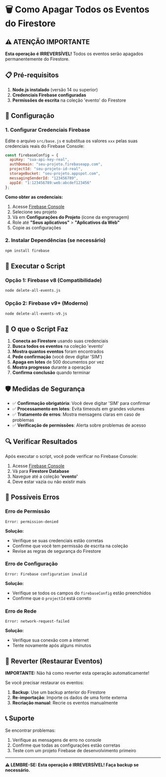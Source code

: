 # 🗑️ Como Apagar Todos os Eventos do Firestore

## ⚠️ ATENÇÃO IMPORTANTE

**Esta operação é IRREVERSÍVEL!** Todos os eventos serão apagados permanentemente do Firestore.

## 📋 Pré-requisitos

1. **Node.js instalado** (versão 14 ou superior)
2. **Credenciais Firebase configuradas**
3. **Permissões de escrita** na coleção 'evento' do Firestore

## 🔧 Configuração

### 1. Configurar Credenciais Firebase

Edite o arquivo `src/base.js` e substitua os valores `xxx` pelas suas credenciais reais do Firebase Console:

```javascript
const firebaseConfig = {
  apiKey: "sua-api-key-real",
  authDomain: "seu-projeto.firebaseapp.com",
  projectId: "seu-projeto-id-real",
  storageBucket: "seu-projeto.appspot.com",
  messagingSenderId: "123456789",
  appId: "1:123456789:web:abcdef123456"
};
```

**Como obter as credenciais:**
1. Acesse [Firebase Console](https://console.firebase.google.com)
2. Selecione seu projeto
3. Vá em **Configurações do Projeto** (ícone da engrenagem)
4. Role até **"Seus aplicativos"** > **"Aplicativos da Web"**
5. Copie as configurações

### 2. Instalar Dependências (se necessário)

```bash
npm install firebase
```

## 🚀 Executar o Script

### Opção 1: Firebase v8 (Compatibilidade)
```bash
node delete-all-events.js
```

### Opção 2: Firebase v9+ (Moderno)
```bash
node delete-all-events-v9.js
```

## 📝 O que o Script Faz

1. **Conecta ao Firestore** usando suas credenciais
2. **Busca todos os eventos** na coleção 'evento'
3. **Mostra quantos eventos** foram encontrados
4. **Pede confirmação** (você deve digitar 'SIM')
5. **Apaga em lotes** de 500 documentos por vez
6. **Mostra progresso** durante a operação
7. **Confirma conclusão** quando terminar

## 🛡️ Medidas de Segurança

- ✅ **Confirmação obrigatória**: Você deve digitar 'SIM' para confirmar
- ✅ **Processamento em lotes**: Evita timeouts em grandes volumes
- ✅ **Tratamento de erros**: Mostra mensagens claras em caso de problemas
- ✅ **Verificação de permissões**: Alerta sobre problemas de acesso

## 🔍 Verificar Resultados

Após executar o script, você pode verificar no Firebase Console:

1. Acesse [Firebase Console](https://console.firebase.google.com)
2. Vá para **Firestore Database**
3. Navegue até a coleção **'evento'**
4. Deve estar vazia ou não existir mais

## 🚨 Possíveis Erros

### Erro de Permissão
```
Error: permission-denied
```
**Solução:**
- Verifique se suas credenciais estão corretas
- Confirme que você tem permissão de escrita na coleção
- Revise as regras de segurança do Firestore

### Erro de Configuração
```
Error: Firebase configuration invalid
```
**Solução:**
- Verifique se todos os campos do `firebaseConfig` estão preenchidos
- Confirme que o `projectId` está correto

### Erro de Rede
```
Error: network-request-failed
```
**Solução:**
- Verifique sua conexão com a internet
- Tente novamente após alguns minutos

## 🔄 Reverter (Restaurar Eventos)

**IMPORTANTE:** Não há como reverter esta operação automaticamente!

Se você precisar restaurar os eventos:
1. **Backup**: Use um backup anterior do Firestore
2. **Re-importação**: Importe os dados de uma fonte externa
3. **Recriação manual**: Recrie os eventos manualmente

## 📞 Suporte

Se encontrar problemas:
1. Verifique as mensagens de erro no console
2. Confirme que todas as configurações estão corretas
3. Teste com um projeto Firebase de desenvolvimento primeiro

---

**⚠️ LEMBRE-SE: Esta operação é IRREVERSÍVEL! Faça backup se necessário.**


